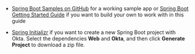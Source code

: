 * [Spring Boot Samples on GitHub](https://github.com/okta/samples-java-spring/tree/master/okta-hosted-login) for a working sample app or [Spring Boot Getting Started Guide](https://spring.io/guides/gs/spring-boot/) if you want to build your own to work with in this guide

* [Spring Initializr](https://start.spring.io) if you want to create a new Spring Boot project with Okta. Select the dependencies **Web** and **Okta**, and then click **Generate Project** to download a zip file.
